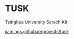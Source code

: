 # TUSK
Tsinghua University Serach Kit

[jiamings.github.io/projects/tusk](jiamings.github.io/projects/tusk)
